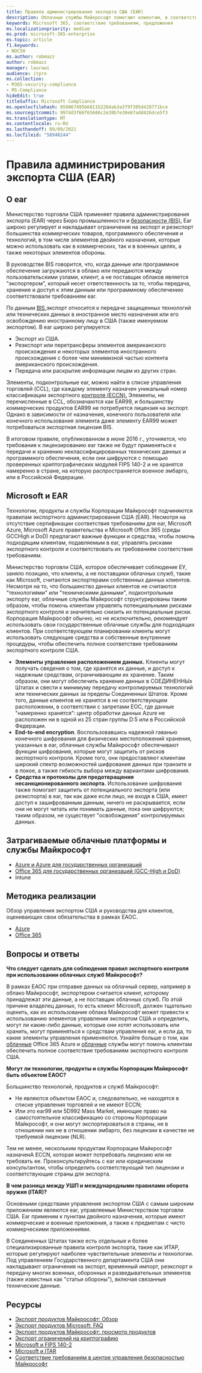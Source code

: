 ```yaml
---
title: Правила администрирования экспорта США (EAR)
description: Облачные службы Майкрософт помогают клиентам, в соответствии с правилами экспортного администрирования США (EAR), соответствовать требованиям соответствия требованиям и управлять рисками экспортного контроля.
keywords: Microsoft 365, соответствие требованиям, предложения
ms.localizationpriority: medium
ms.prod: microsoft-365-enterprise
ms.topic: article
f1.keywords:
- NOCSH
ms.author: robmazz
author: robmazz
manager: laurawi
audience: itpro
ms.collection:
- M365-security-compliance
- MS-Compliance
hideEdit: true
titleSuffix: Microsoft Compliance
ms.openlocfilehash: 859067495b6811b2264ab3a379f305d428771bce
ms.sourcegitcommit: 997dd3f66f65686c2e38b7e30e67add426dce5f3
ms.translationtype: MT
ms.contentlocale: ru-RU
ms.lasthandoff: 09/09/2021
ms.locfileid: "58948244"
---
```

# <a name="us-export-administration-regulations-ear"></a>Правила администрирования экспорта США (EAR)

## <a name="about-the-ear"></a>О ear

Министерство торговли США применяет правила администрирования экспорта (EAR) через Бюро промышленности и [безопасности (BIS).](https://www.bis.doc.gov/) Ear широко регулирует и накладывает ограничения на экспорт и реэкспорт большинства коммерческих товаров, программного обеспечения и технологий, в том числе элементов двойного назначения, которые можно использовать как в коммерческих, так и в военных целях, а также некоторых элементов обороны.

В руководстве BIS говорится, что, когда данные или программное обеспечение загружаются в облако или передаются между пользовательскими узлами, клиент, а не поставщик облаков является "экспортером", который несет ответственность за то, чтобы передача, хранение и доступ к этим данным или программному обеспечению соответствовали требованиям ear.

По данным [BIS,](https://www.bis.doc.gov/index.php/documents/regulation-docs/412-part-734-scope-of-the-export-administration-regulations/file)экспорт относится к передаче защищенных технологий или технических данных в иностранное место назначения или его освобождению иностранному лицу в США (также именуемом  экспортом).  В ear широко регулируется:

- Экспорт из США.
- Реэкспорт или перетрансферы элементов американского происхождения и некоторых элементов  иностранного происхождения с более чем минимизной частью контента американского происхождения.
- Передача или раскрытие информации лицам из других стран.

Элементы, подконтрольные ear, можно найти в списке управления торговлей (CCL), где каждому элементу назначен уникальный номер классификации экспортного [контроля (ECCN).](https://www.bis.doc.gov/index.php/licensing/commerce-control-list-classification/export-control-classification-number-eccn) Элементы, не перечисленные в CCL, обозначаются как EAR99, и большинству коммерческих продуктов EAR99 не потребуется лицензия на экспорт. Однако в зависимости от назначения, конечного пользователя или конечного использования элемента даже элементу EAR99 может потребоваться экспортная лицензия BIS.

В [](https://www.federalregister.gov/documents/2016/06/03/2016-12734/revisions-to-definitions-in-the-export-administration-regulations)итоговом правиле, опубликованном в июне 2016 г., уточняется, что требования к лицензированию ear также не будут применяться к передаче и хранению неклассифицированных технических данных и программного обеспечения, если они шифруются с помощью проверенных криптографических модулей FIPS 140-2 и не хранятся намеренно в стране, на которую распространяется военное эмбарго, или в Российской Федерации.

## <a name="microsoft-and-the-ear"></a>Microsoft и EAR

Технологии, продукты и службы Корпорации Майкрософт подчиняются правилам экспортного администрирования США (EAR). Несмотря на отсутствие сертификации соответствия требованиям для ear, Microsoft Azure, Microsoft Azure правительства и Microsoft Office 365 (среды GCCHigh и DoD) предлагают важные функции и средства, чтобы помочь подходящим клиентам, подавляемым в ear, управлять рисками экспортного контроля и соответствовать их требованиям соответствия требованиям.

Министерство торговли США, которое обеспечивает соблюдение ЕУ, заняло позицию, что клиенты, а не поставщики облачных служб, такие как Microsoft, считаются экспортерами собственных данных клиентов. Несмотря на то, что большинство данных клиентов не считаются "технологиями" или "техническими данными", подконтрольным экспорту ear, облачные службы Майкрософт структурированы таким образом, чтобы помочь клиентам управлять потенциальными рисками экспортного контроля и значительно снизить их потенциальные риски. Корпорация Майкрософт обычно, но не исключительно, рекомендует использовать свои государственные облачные службы для подходящих клиентов. При соответствующем планировании клиенты могут использовать следующие средства и собственные внутренние процедуры, чтобы обеспечить полное соответствие требованиям экспортного контроля США.

- **Элементы управления расположением данных.** Клиенты могут получать сведения о том, где хранятся их данные, и доступ к надежным средствам, ограничивающим их хранение. Таким образом, они могут обеспечить хранение данных в СОЕДИНЕННЫх Штатах и свести к минимуму передачу контролируемых технологий или технических данных за пределы Соединенных Штатов. Кроме того, данные клиентов не хранятся в не соответствующем расположении, в соответствии с запретами ЕОС, где данные "намеренно хранятся": центр обработки данных Azure не расположен ни в одной из 25 стран группы D:5 или в Российской Федерации.
- **End-to-end encryption**. Воспользовавшись надежной гаванью конечного шифрования для физических местоположений хранения, указанных в ear, облачные службы Майкрософт обеспечивают функции шифрования, которые могут защитить от рисков экспортного контроля. Кроме того, [](https://aka.ms/Azure-Encryption-Overview) они предоставляют клиентам широкий спектр возможностей шифрования данных при транзите и в покое, а также гибкость выбора между вариантами шифрования.
- **Средства и протоколы для предотвращения несанкционированного экспорта.** Использование шифрования также помогает защитить от потенциального экспорта (или реэкспорта) в ear, так как даже если лицо, не входя в США, имеет доступ к зашифрованным данным, ничего не раскрывается, если они не могут читать или понимать данные, пока они шифруются; таким образом, не существует "освобождения" контролируемых данных.

## <a name="microsoft-in-scope-cloud-platforms--services"></a>Затрагиваемые облачные платформы и службы Майкрософт

- [Azure и Azure для государственных организаций](https://aka.ms/AzureCompliance)
- [Office 365 для государственных организаций (GCC-High и DoD)](https://aka.ms/Office-365-Export-Controls)
- Intune

## <a name="how-to-implement"></a>Методика реализации

Обзор управления экспортом США и руководства для клиентов, оценивающих свои обязательства в рамках ЕАОС.

- [Azure](https://aka.ms/Azure-Export-Controls)
- [Office 365](https://aka.ms/Office-365-Export-Controls)

## <a name="frequently-asked-questions"></a>Вопросы и ответы

**Что следует сделать для соблюдения правил экспортного контроля при использовании облачных служб Майкрософт?**

В рамках ЕАОС при отправке данных на облачный сервер, например в облако Майкрософт, экспортером считается клиент, которому принадлежат эти данные, а не поставщик облачных служб. По этой причине владелец данных, то есть клиент Microsoft, должен тщательно оценить, как их использование облака Майкрософт может привести к использованию элементов управления экспортом США и определить, могут ли какие-либо данные, которые они хотят использовать или хранить, могут применяться к средствам управления ear, и если да, то какие элементы управления применяются. Узнайте больше о том, как [облачные](https://servicetrust.microsoft.com/ViewPage/TrustDocuments?command=Download&downloadType=Document&downloadId=c24c11f2-2cd4-444a-9160-19762855ad3a&docTab=6d000410-c9e9-11e7-9a91-892aae8839ad_FAQ_and_White_Papers) Office 365 Azure и [облачные](https://query.prod.cms.rt.microsoft.com/cms/api/am/binary/RE1s5kI) службы могут помочь клиентам обеспечить полное соответствие требованиям экспортного контроля США.

**Могут ли технологии, продукты и службы Корпорации Майкрософт быть объектом ЕАОС?**

Большинство технологий, продуктов и служб Майкрософт:

- Не являются объектом ЕАОС и, следовательно, не находятся в списке управления торговлей и не имеют ECCN;
- Или это ear99 или 5D992 Mass Market, имеющие право на самостоятельное классификацию со стороны Корпорации Майкрософт, и они могут экспортироваться в страны, не в отношении них не в отношении эмбарго, без лицензии в качестве не требуемой лицензии (NLR).

Тем не менее, нескольким продуктам Корпорации Майкрософт назначенА ECCN, которая может потребовать лицензию или не требовать ее. Проконсультируйтесь с ear или юридическим консультантом, чтобы определить соответствующий тип лицензии и соответствующие страны для экспорта.

**В чем разница между УШП и международными правилами оборота оружия (ITAR)?**

Основными средствами управления экспортом США с самым широким приложением являются ear, управляемые Министерством торговли США. Ear применим к пунктам двойного назначения, которые имеют коммерческие и военные приложения, а также к предметам с чисто коммерческими приложениями.

В Соединенных Штатах также есть отдельные и более специализированные правила контроля экспорта, такие как ИТАР, которые регулируют наиболее чувствительные элементы и технологии. Под управлением Государственного департамента США они накладывают ограничения на экспорт, временный импорт, реэкспорт и передачу многих военных, оборонных и разведывательных элементов (также известных как "статьи обороны"), включая связанные технические данные.

## <a name="resources"></a>Ресурсы

- [Экспорт продуктов Майкрософт: Обзор](https://www.microsoft.com/exporting/overview.aspx)
- [Экспорт продуктов Microsoft: FAQ](https://www.microsoft.com/exporting/faq.aspx)
- [Экспорт продуктов Майкрософт: просмотр продуктов](https://www.microsoft.com/exporting/exporting-information.aspx)
- [Экспорт ограничений на криптографию](/windows/uwp/security/export-restrictions-on-cryptography)
- [Microsoft и FIPS 140-2](offering-fips-140-2.md)
- [Microsoft и ITAR](offering-itar.md)
- [Соответствие требованиям в центре управления безопасностью Майкрософт](https://www.microsoft.com/trust-center/compliance/compliance-overview)
